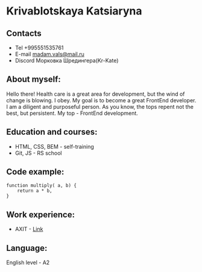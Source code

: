 # Krivablotskaya Katsiaryna
## Contacts
* Tel +995551535761
* E-mail madam.vals@mail.ru
* Discord Морковка Шредингера(Kr-Kate)
## About myself:
Hello there! Health care is a great area for development, but the wind of change is blowing. I obey.
My goal is to become a great FrontEnd developer.
I am a diligent and purposeful person. As you know, the tops repent not the best, but persistent. My top - FrontEnd development.
## Education and courses:
* HTML, CSS, BEM - self-training
* Git, JS - RS school
## Code example:
```
function multiply( a, b) {
    return a * b,
}
```
## Work experience:
* AXIT - [Link](https://github.com/Kr-Kate/TrainingRepo/tree/main/AXIT)
## Language:
English level - A2